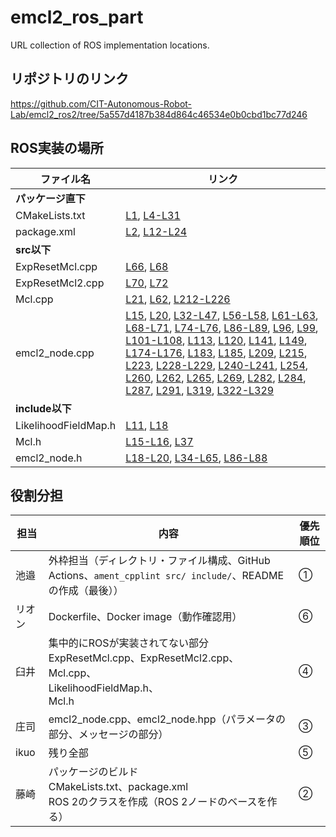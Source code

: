 # emcl2_ros_part
URL collection of ROS implementation locations.


## リポジトリのリンク
https://github.com/CIT-Autonomous-Robot-Lab/emcl2_ros2/tree/5a557d4187b384d864c46534e0b0cbd1bc77d246

## ROS実装の場所

| ファイル名             | リンク                                                                                   |
|---------------------|----------------------------------------------------------------------------------------|
| **パッケージ直下**      |                                                                                        |
| CMakeLists.txt     | [L1](https://github.com/ryuichiueda/emcl2/blob/c9be751ca73ba025f58c0901c0f92b4bbdbf469e/CMakeLists.txt#L1), [L4-L31](https://github.com/ryuichiueda/emcl2/blob/c9be751ca73ba025f58c0901c0f92b4bbdbf469e/CMakeLists.txt#L4-L31) |
| package.xml        | [L2](https://github.com/ryuichiueda/emcl2/blob/c9be751ca73ba025f58c0901c0f92b4bbdbf469e/package.xml#L2), [L12-L24](https://github.com/ryuichiueda/emcl2/blob/c9be751ca73ba025f58c0901c0f92b4bbdbf469e/package.xml#L12-L24) |
| **src以下**           |                                                                                        |
| ExpResetMcl.cpp    | [L66](https://github.com/CIT-Autonomous-Robot-Lab/emcl2_ros2/blob/5a557d4187b384d864c46534e0b0cbd1bc77d246/from_ueda/src/ExpResetMcl.cpp#L66), [L68](https://github.com/CIT-Autonomous-Robot-Lab/emcl2_ros2/blob/5a557d4187b384d864c46534e0b0cbd1bc77d246/from_ueda/src/ExpResetMcl.cpp#L68) |
| ExpResetMcl2.cpp   | [L70](https://github.com/CIT-Autonomous-Robot-Lab/emcl2_ros2/blob/5a557d4187b384d864c46534e0b0cbd1bc77d246/from_ueda/src/ExpResetMcl2.cpp#L70), [L72](https://github.com/CIT-Autonomous-Robot-Lab/emcl2_ros2/blob/5a557d4187b384d864c46534e0b0cbd1bc77d246/from_ueda/src/ExpResetMcl2.cpp#L72) |
| Mcl.cpp            | [L21](https://github.com/CIT-Autonomous-Robot-Lab/emcl2_ros2/blob/5a557d4187b384d864c46534e0b0cbd1bc77d246/from_ueda/src/Mcl.cpp#L21), [L62](https://github.com/CIT-Autonomous-Robot-Lab/emcl2_ros2/blob/5a557d4187b384d864c46534e0b0cbd1bc77d246/from_ueda/src/Mcl.cpp#L62), [L212-L226](https://github.com/CIT-Autonomous-Robot-Lab/emcl2_ros2/blob/5a557d4187b384d864c46534e0b0cbd1bc77d246/from_ueda/src/Mcl.cpp#L212-L226) |
| emcl2_node.cpp     |[L15](https://github.com/CIT-Autonomous-Robot-Lab/emcl2_ros2/blob/main/from_ueda/src/emcl2_node.cpp#L15), [L20](https://github.com/CIT-Autonomous-Robot-Lab/emcl2_ros2/blob/main/from_ueda/src/emcl2_node.cpp#L20), [L32-L47](https://github.com/CIT-Autonomous-Robot-Lab/emcl2_ros2/blob/main/from_ueda/src/emcl2_node.cpp#L32-L47), [L56-L58](https://github.com/CIT-Autonomous-Robot-Lab/emcl2_ros2/blob/main/from_ueda/src/emcl2_node.cpp#L56-L58), [L61-L63](https://github.com/CIT-Autonomous-Robot-Lab/emcl2_ros2/blob/main/from_ueda/src/emcl2_node.cpp#L61-L63), [L68-L71](https://github.com/CIT-Autonomous-Robot-Lab/emcl2_ros2/blob/main/from_ueda/src/emcl2_node.cpp#L68-L71), [L74-L76](https://github.com/CIT-Autonomous-Robot-Lab/emcl2_ros2/blob/main/from_ueda/src/emcl2_node.cpp#L74-L76), [L86-L89](https://github.com/CIT-Autonomous-Robot-Lab/emcl2_ros2/blob/main/from_ueda/src/emcl2_node.cpp#L86-L89), [L96](https://github.com/CIT-Autonomous-Robot-Lab/emcl2_ros2/blob/main/from_ueda/src/emcl2_node.cpp#L96), [L99](https://github.com/CIT-Autonomous-Robot-Lab/emcl2_ros2/blob/main/from_ueda/src/emcl2_node.cpp#L99), [L101-L108](https://github.com/CIT-Autonomous-Robot-Lab/emcl2_ros2/blob/main/from_ueda/src/emcl2_node.cpp#L101-L108), [L113](https://github.com/CIT-Autonomous-Robot-Lab/emcl2_ros2/blob/main/from_ueda/src/emcl2_node.cpp#L113), [L120](https://github.com/CIT-Autonomous-Robot-Lab/emcl2_ros2/blob/main/from_ueda/src/emcl2_node.cpp#L120), [L141](https://github.com/CIT-Autonomous-Robot-Lab/emcl2_ros2/blob/main/from_ueda/src/emcl2_node.cpp#L141), [L149](https://github.com/CIT-Autonomous-Robot-Lab/emcl2_ros2/blob/main/from_ueda/src/emcl2_node.cpp#L149), [L174-L176](https://github.com/CIT-Autonomous-Robot-Lab/emcl2_ros2/blob/main/from_ueda/src/emcl2_node.cpp#L174-L176), [L183](https://github.com/CIT-Autonomous-Robot-Lab/emcl2_ros2/blob/main/from_ueda/src/emcl2_node.cpp#L183), [L185](https://github.com/CIT-Autonomous-Robot-Lab/emcl2_ros2/blob/main/from_ueda/src/emcl2_node.cpp#L185), [L209](https://github.com/CIT-Autonomous-Robot-Lab/emcl2_ros2/blob/main/from_ueda/src/emcl2_node.cpp#L209), [L215](https://github.com/CIT-Autonomous-Robot-Lab/emcl2_ros2/blob/main/from_ueda/src/emcl2_node.cpp#L215), [L223](https://github.com/CIT-Autonomous-Robot-Lab/emcl2_ros2/blob/main/from_ueda/src/emcl2_node.cpp#L223), [L228-L229](https://github.com/CIT-Autonomous-Robot-Lab/emcl2_ros2/blob/main/from_ueda/src/emcl2_node.cpp#L228-L229), [L240-L241](https://github.com/CIT-Autonomous-Robot-Lab/emcl2_ros2/blob/main/from_ueda/src/emcl2_node.cpp#L240-L241), [L254](https://github.com/CIT-Autonomous-Robot-Lab/emcl2_ros2/blob/main/from_ueda/src/emcl2_node.cpp#L254), [L260](https://github.com/CIT-Autonomous-Robot-Lab/emcl2_ros2/blob/main/from_ueda/src/emcl2_node.cpp#L260), [L262](https://github.com/CIT-Autonomous-Robot-Lab/emcl2_ros2/blob/main/from_ueda/src/emcl2_node.cpp#L262), [L265](https://github.com/CIT-Autonomous-Robot-Lab/emcl2_ros2/blob/main/from_ueda/src/emcl2_node.cpp#L265), [L269](https://github.com/CIT-Autonomous-Robot-Lab/emcl2_ros2/blob/main/from_ueda/src/emcl2_node.cpp#L269), [L282](https://github.com/CIT-Autonomous-Robot-Lab/emcl2_ros2/blob/main/from_ueda/src/emcl2_node.cpp#L282), [L284](https://github.com/CIT-Autonomous-Robot-Lab/emcl2_ros2/blob/main/from_ueda/src/emcl2_node.cpp#L284), [L287](https://github.com/CIT-Autonomous-Robot-Lab/emcl2_ros2/blob/main/from_ueda/src/emcl2_node.cpp#L287), [L291](https://github.com/CIT-Autonomous-Robot-Lab/emcl2_ros2/blob/main/from_ueda/src/emcl2_node.cpp#L291), [L319](https://github.com/CIT-Autonomous-Robot-Lab/emcl2_ros2/blob/main/from_ueda/src/emcl2_node.cpp#L319), [L322-L329](https://github.com/CIT-Autonomous-Robot-Lab/emcl2_ros2/blob/main/from_ueda/src/emcl2_node.cpp#L322-L329)|
| **include以下**           |           
| LikelihoodFieldMap.h | [L11](https://github.com/CIT-Autonomous-Robot-Lab/emcl2_ros2/blob/5a557d4187b384d864c46534e0b0cbd1bc77d246/from_ueda/include/emcl/LikelihoodFieldMap.h#L11), [L18](https://github.com/CIT-Autonomous-Robot-Lab/emcl2_ros2/blob/5a557d4187b384d864c46534e0b0cbd1bc77d246/from_ueda/include/emcl/LikelihoodFieldMap.h#L18) |
| Mcl.h             | [L15-L16](https://github.com/CIT-Autonomous-Robot-Lab/emcl2_ros2/blob/5a557d4187b384d864c46534e0b0cbd1bc77d246/from_ueda/include/emcl/Mcl.h#L15-L16), [L37](https://github.com/CIT-Autonomous-Robot-Lab/emcl2_ros2/blob/5a557d4187b384d864c46534e0b0cbd1bc77d246/from_ueda/include/emcl/Mcl.h#L37) |
| emcl2_node.h      | [L18-L20](https://github.com/CIT-Autonomous-Robot-Lab/emcl2_ros2/blob/5a557d4187b384d864c46534e0b0cbd1bc77d246/from_ueda/include/emcl/emcl2_node.h#L18-L20), [L34-L65](https://github.com/CIT-Autonomous-Robot-Lab/emcl2_ros2/blob/5a557d4187b384d864c46534e0b0cbd1bc77d246/from_ueda/include/emcl/emcl2_node.h#L34-L65), [L86-L88](https://github.com/CIT-Autonomous-Robot-Lab/emcl2_ros2/blob/5a557d4187b384d864c46534e0b0cbd1bc77d246/from_ueda/include/emcl/emcl2_node.h#L86-L88) |

## 役割分担

| 担当   | 内容                                                                                                                   | 優先順位 | 
| ------ | ---------------------------------------------------------------------------------------------------------------------- | -------- | 
| 池邉   | 外枠担当（ディレクトリ・ファイル構成、GitHub Actions、`ament_cpplint src/ include/`、READMEの作成（最後））                                                                 | ①       | 
| リオン | Dockerfile、Docker image（動作確認用）                                                                                 | ⑥       | 
| 臼井   | 集中的にROSが実装されてない部分<br>ExpResetMcl.cpp、ExpResetMcl2.cpp、<br>Mcl.cpp、<br>LikelihoodFieldMap.h、<br>Mcl.h |   ④     | 
| 庄司   | emcl2_node.cpp、emcl2_node.hpp（パラメータの部分、メッセージの部分）                                                    | ③       | 
| ikuo   | 残り全部                                                                                                               | ⑤       | 
| 藤崎   | パッケージのビルド<br>CMakeLists.txt、package.xml<br>ROS 2のクラスを作成（ROS 2ノードのベースを作る）                  | ②       | 
